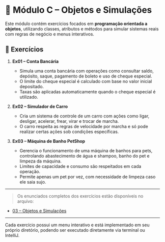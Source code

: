# 🚗 Módulo C – Objetos e Simulações

Este módulo contém exercícios focados em **programação orientada a objetos**, utilizando classes, atributos e métodos para simular sistemas reais com regras de negócio e menus interativos.

## 📂 Exercícios

1. **Ex01 – Conta Bancária**
   - Simula uma conta bancária com operações como consultar saldo, depósito, saque, pagamento de boleto e uso de cheque especial.
   - O limite do cheque especial é calculado com base no valor inicial depositado.
   - Taxas são aplicadas automaticamente quando o cheque especial é utilizado.

2. **Ex02 – Simulador de Carro**
   - Cria um sistema de controle de um carro com ações como ligar, desligar, acelerar, frear, virar e trocar de marcha.
   - O carro respeita as regras de velocidade por marcha e só pode realizar certas ações sob condições específicas.

3. **Ex03 – Máquina de Banho PetShop**
   - Gerencia o funcionamento de uma máquina de banhos para pets, controlando abastecimento de água e shampoo, banho do pet e limpeza da máquina.
   - Limites de capacidade e consumo são respeitados em cada operação.
   - Permite apenas um pet por vez, com necessidade de limpeza caso ele saia sujo.

---

> Os enunciados completos dos exercícios estão disponíveis no arquivo:

- [03 – Objetos e Simulações](./03-classes-encapsulamento.md)

---

Cada exercício possui um menu interativo e está implementado em seu próprio diretório, podendo ser executado diretamente via terminal ou IntelliJ.
